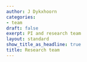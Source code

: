 ```yaml
---
author: J Dykxhoorn
categories: 
- team
draft: false
exerpt: PI and research team 
layout: standard
show_title_as_headline: true
title: Research team
---
```

    
    
    


